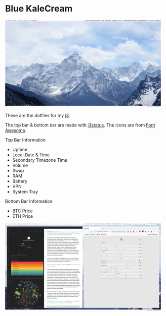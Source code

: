# Blue KaleCream

![Blue KaleCream](./images/wallpaper.png) 


These are the dotfiles for my [i3](https://i3wm.org/docs/).

The top bar & bottom bar are made with [i3status]( https://i3wm.org/i3status/manpage.html). The icons are from [Font Awesome](https://fontawesome.com/).

Top Bar Information
- Uptime
- Local Date & Time
- Secondary Timezone Time
- Volume
- Swap
- RAM
- Battery
- VPN
- System Tray

Bottom Bar Information
- BTC Price
- ETH Price

![Blue KaleCream](./images/open_programs.png)